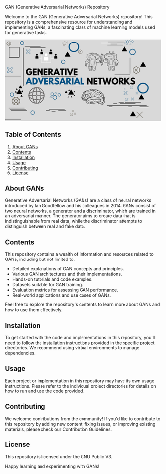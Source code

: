 GAN (Generative Adversarial Networks) Repository

Welcome to the GAN (Generative Adversarial Networks) repository! This repository is a comprehensive resource for understanding and implementing GANs, a fascinating class of machine learning models used for generative tasks.

![GAN Image](Data/GAN.png)

## Table of Contents

1. [About GANs](#about-gans)
2. [Contents](#contents)
3. [Installation](#installation)
4. [Usage](#usage)
5. [Contributing](#contributing)
6. [License](#license)

## About GANs

Generative Adversarial Networks (GANs) are a class of neural networks introduced by Ian Goodfellow and his colleagues in 2014. GANs consist of two neural networks, a generator and a discriminator, which are trained in an adversarial manner. The generator aims to create data that is indistinguishable from real data, while the discriminator attempts to distinguish between real and fake data.

## Contents

This repository contains a wealth of information and resources related to GANs, including but not limited to:

- Detailed explanations of GAN concepts and principles.
- Various GAN architectures and their implementations.
- Hands-on tutorials and code examples.
- Datasets suitable for GAN training.
- Evaluation metrics for assessing GAN performance.
- Real-world applications and use cases of GANs.

Feel free to explore the repository's contents to learn more about GANs and how to use them effectively.

## Installation

To get started with the code and implementations in this repository, you'll need to follow the installation instructions provided in the specific project directories. We recommend using virtual environments to manage dependencies.

## Usage

Each project or implementation in this repository may have its own usage instructions. Please refer to the individual project directories for details on how to run and use the code provided.

## Contributing

We welcome contributions from the community! If you'd like to contribute to this repository by adding new content, fixing issues, or improving existing materials, please check our [Contribution Guidelines](CONTRIBUTING.md).

## License

This repository is licensed under the GNU Public V3.

Happy learning and experimenting with GANs!
